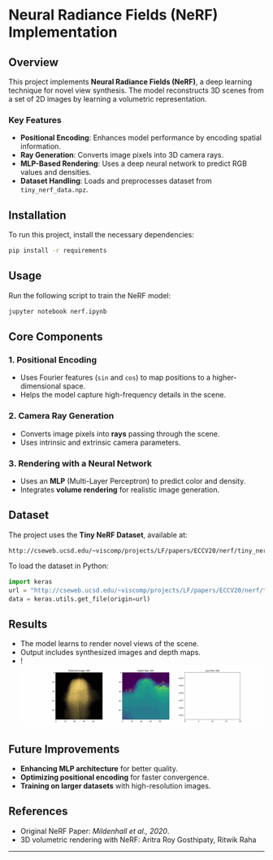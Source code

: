 # Neural Radiance Fields (NeRF) Implementation

## Overview

This project implements **Neural Radiance Fields (NeRF)**, a deep learning technique for novel view synthesis. The model reconstructs 3D scenes from a set of 2D images by learning a volumetric representation.

### Key Features

- **Positional Encoding**: Enhances model performance by encoding spatial information.
- **Ray Generation**: Converts image pixels into 3D camera rays.
- **MLP-Based Rendering**: Uses a deep neural network to predict RGB values and densities.
- **Dataset Handling**: Loads and preprocesses dataset from `tiny_nerf_data.npz`.

## Installation

To run this project, install the necessary dependencies:

```bash
pip install -r requirements 
```

## Usage

Run the following script to train the NeRF model:

```bash
jupyter notebook nerf.ipynb
```

## Core Components

### 1. Positional Encoding

- Uses Fourier features (`sin` and `cos`) to map positions to a higher-dimensional space.
- Helps the model capture high-frequency details in the scene.

### 2. Camera Ray Generation

- Converts image pixels into **rays** passing through the scene.
- Uses intrinsic and extrinsic camera parameters.

### 3. Rendering with a Neural Network

- Uses an **MLP** (Multi-Layer Perceptron) to predict color and density.
- Integrates **volume rendering** for realistic image generation.

## Dataset

The project uses the **Tiny NeRF Dataset**, available at:

```
http://cseweb.ucsd.edu/~viscomp/projects/LF/papers/ECCV20/nerf/tiny_nerf_data.npz
```

To load the dataset in Python:

```python
import keras
url = "http://cseweb.ucsd.edu/~viscomp/projects/LF/papers/ECCV20/nerf/tiny_nerf_data.npz"
data = keras.utils.get_file(origin=url)
```

## Results

- The model learns to render novel views of the scene.
- Output includes synthesized images and depth maps.
- !![NeRF Rendering Example](/training.gif)


## Future Improvements

- **Enhancing MLP architecture** for better quality.
- **Optimizing positional encoding** for faster convergence.
- **Training on larger datasets** with high-resolution images.

## References

- Original NeRF Paper: *Mildenhall et al., 2020*.
- 3D volumetric rendering with NeRF: Aritra Roy Gosthipaty, Ritwik Raha 

---

